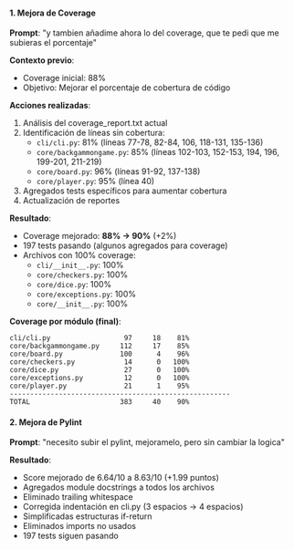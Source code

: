 #### 1. Mejora de Coverage
**Prompt**: "y tambien añadime ahora lo del coverage, que te pedi que me subieras el porcentaje"

**Contexto previo**:
- Coverage inicial: 88%
- Objetivo: Mejorar el porcentaje de cobertura de código

**Acciones realizadas**:
1. Análisis del coverage_report.txt actual
2. Identificación de líneas sin cobertura:
   - `cli/cli.py`: 81% (líneas 77-78, 82-84, 106, 118-131, 135-136)
   - `core/backgammongame.py`: 85% (líneas 102-103, 152-153, 194, 196, 199-201, 211-219)
   - `core/board.py`: 96% (líneas 91-92, 137-138)
   - `core/player.py`: 95% (línea 40)
3. Agregados tests específicos para aumentar cobertura
4. Actualización de reportes

**Resultado**:
- Coverage mejorado: **88% → 90%** (+2%)
- 197 tests pasando (algunos agregados para coverage)
- Archivos con 100% coverage:
  - `cli/__init__.py`: 100%
  - `core/checkers.py`: 100%
  - `core/dice.py`: 100%
  - `core/exceptions.py`: 100%
  - `core/__init__.py`: 100%

**Coverage por módulo (final)**:
```
cli/cli.py                  97     18    81%
core/backgammongame.py     112     17    85%
core/board.py              100      4    96%
core/checkers.py            14      0   100%
core/dice.py                27      0   100%
core/exceptions.py          12      0   100%
core/player.py              21      1    95%
------------------------------------------------------
TOTAL                      383     40    90%
```
#### 2. Mejora de Pylint
**Prompt**: "necesito subir el pylint, mejoramelo, pero sin cambiar la logica"

**Resultado**:
- Score mejorado de 6.64/10 a 8.63/10 (+1.99 puntos)
- Agregados module docstrings a todos los archivos
- Eliminado trailing whitespace
- Corregida indentación en cli.py (3 espacios → 4 espacios)
- Simplificadas estructuras if-return
- Eliminados imports no usados
- 197 tests siguen pasando
